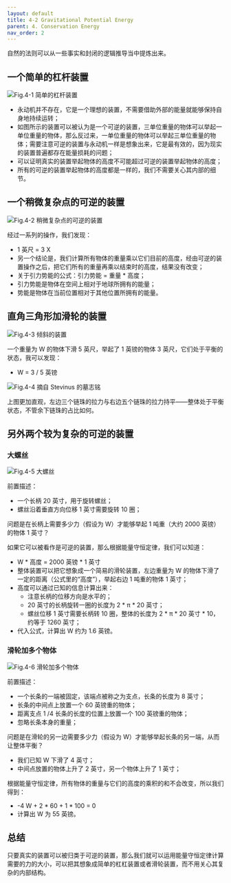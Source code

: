 ```yaml
---
layout: default
title: 4-2 Gravitational Potential Energy
parent: 4. Conservation Energy
nav_order: 2
---
```

自然的法则可以从一些事实和封闭的逻辑推导当中提炼出来。

## 一个简单的杠杆装置
![Fig.4-1 简单的杠杆装置](/notes-of-feynman-lectures-on-physics/assets/volume-1/fig-4-1.png)

- 永动机并不存在，它是一个理想的装置，不需要借助外部的能量就能够保持自身地持续运转；
- 如图所示的装置可以被认为是一个可逆的装置，三单位重量的物体可以举起一单位重量的物体，那么反过来，一单位重量的物体可以举起三单位重量的物体；需要注意可逆的装置与永动机一样是想象出来，它是最有效的，因为现实的装置普遍都存在能量损耗的问题；
- 可以证明真实的装置举起物体的高度不可能超过可逆的装置举起物体的高度；
- 所有的可逆的装置举起物体的高度都是一样的，我们不需要关心其内部的细节。

## 一个稍微复杂点的可逆的装置
![Fig.4-2 稍微复杂点的可逆的装置](/notes-of-feynman-lectures-on-physics/assets/volume-1/fig-4-2.png)

经过一系列的操作，我们发现：
- 1 英尺 = 3 X
- 另一个结论是，我们计算所有物体的重量乘以它们目前的高度，经由可逆的装置操作之后，把它们所有的重量再乘以结束时的高度，结果没有改变；
- 关于引力势能的公式：引力势能 = 重量 * 高度；
- 引力势能是物体在空间上相对于地球所拥有的能量；
- 势能是物体在当前位置相对于其他位置所拥有的能量。

## 直角三角形加滑轮的装置
![Fig.4-3 倾斜的装置](/notes-of-feynman-lectures-on-physics/assets/volume-1/fig-4-3.png)

一个重量为 W 的物体下滑 5 英尺，举起了 1 英镑的物体 3 英尺，它们处于平衡的状态，我可以发现：
- W = 3 / 5 英镑

![Fig.4-4 摘自 Stevinus 的墓志铭](/notes-of-feynman-lectures-on-physics/assets/volume-1/fig-4-4.png)

上图更加直观，左边三个链珠的拉力与右边五个链珠的拉力持平——整体处于平衡状态，不管余下链珠的占比如何。

## 另外两个较为复杂的可逆的装置
### 大螺丝
![Fig.4-5 大螺丝](/notes-of-feynman-lectures-on-physics/assets/volume-1/fig-4-5.png)

前置描述：
- 一个长柄 20 英寸，用于旋转螺丝；
- 螺丝沿着垂直方向位移 1 英寸需要旋转 10 圈；

问题是在长柄上需要多少力（假设为 W）才能够举起 1 吨重（大约 2000 英镑）的物体 1 英寸？

如果它可以被看作是可逆的装置，那么根据能量守恒定律，我们可以知道：
- W * 高度 = 2000 英镑 * 1 英寸
- 整体装置可以把它想象成一个简易的滑轮装置，左边重量为 W 的物体下滑了一定的距离（公式里的“高度”），举起右边 1 吨重的物体 1 英寸；
- 高度可以通过已知的信息计算出来：
  - 注意长柄的位移方向是水平的；
  - 20 英寸的长柄旋转一圈的长度为 2 * π * 20 英寸；
  - 螺丝位移 1 英寸需要长柄转 10 圈，整体的长度为 2 * π * 20 英寸 * 10，约等于 1260 英寸；
- 代入公式，计算出 W 约为 1.6 英镑。

### 滑轮加多个物体
![Fig.4-6 滑轮加多个物体](/notes-of-feynman-lectures-on-physics/assets/volume-1/fig-4-6.png)

前置描述：
- 一个长条的一端被固定，该端点被称之为支点，长条的长度为 8 英寸；
- 长条的中间点上放置一个 60 英镑重的物体；
- 距离支点 1 /4 长条的长度的位置上放置一个 100 英镑重的物体；
- 忽略长条本身的重量；

问题是在滑轮的另一边需要多少力（假设为 W）才能够举起长条的另一端，从而让整体平衡？
- 我们已知 W 下滑了 4 英寸；
- 中间点放置的物体上升了 2 英寸，另一个物体上升了 1 英寸；

根据能量守恒定律，所有物体的重量与它们的高度的乘积的和不会改变，所以我们得到：
- -4 W + 2 * 60 + 1 * 100 = 0
- 计算出 W 为 55 英镑。

## 总结
只要真实的装置可以被归类于可逆的装置，那么我们就可以运用能量守恒定律计算需要的力的大小，可以把其想象成简单的杠杠装置或者滑轮装置，而不用关心其复杂的内部结构。
